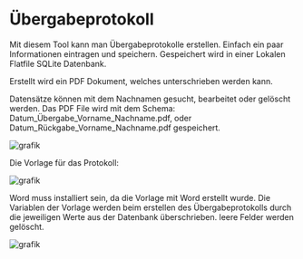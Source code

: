 # Übergabeprotokoll

Mit diesem Tool kann man Übergabeprotokolle erstellen. Einfach ein paar Informationen eintragen und speichern. Gespeichert wird in einer Lokalen Flatfile SQLite Datenbank.

Erstellt wird ein PDF Dokument, welches unterschrieben werden kann.

Datensätze können mit dem Nachnamen gesucht, bearbeitet oder gelöscht werden.
Das PDF File wird mit dem Schema: Datum_Übergabe_Vorname_Nachname.pdf, oder Datum_Rückgabe_Vorname_Nachname.pdf gespeichert.

![grafik](https://github.com/Blackn0va/Uebergabeprotokoll/assets/12220332/97668590-027e-4af5-89f6-e5d31ee22ab8)

Die Vorlage für das Protokoll:

![grafik](https://github.com/Blackn0va/Uebergabeprotokoll/assets/12220332/90daef02-a75e-4e5b-807e-01658d8ecfd0)

Word muss installiert sein, da die Vorlage mit Word erstellt wurde.
Die Variablen der Vorlage werden beim erstellen des Übergabeprotokolls durch die jeweiligen Werte aus der Datenbank überschrieben. leere Felder werden gelöscht.

![grafik](https://github.com/Blackn0va/Uebergabeprotokoll/assets/12220332/e52a406e-62dd-4933-b36b-fd857d2409c4)
